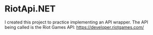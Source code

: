 # RiotApi.NET

I created this project to practice implementing an API wrapper.
The API being called is the Riot Games API: https://developer.riotgames.com/

